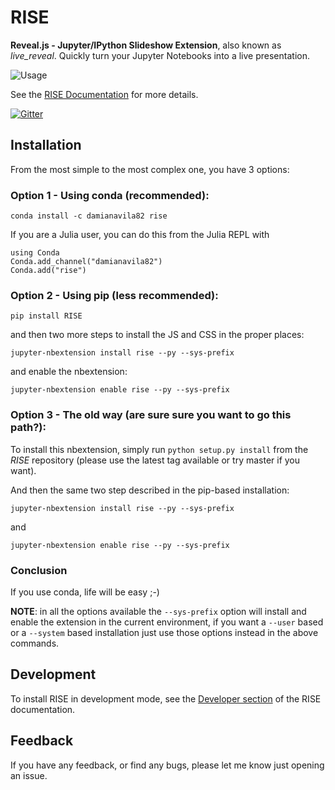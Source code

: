 # RISE

**Reveal.js - Jupyter/IPython Slideshow Extension**, also known as *live_reveal*.
Quickly turn your Jupyter Notebooks into a live presentation.

![Usage](https://damianavila.github.io/RISE/_images/basic_usage.gif)

See the [RISE Documentation](https://damianavila.github.io/RISE) for more
details.

[![Gitter](https://badges.gitter.im/Join%20Chat.svg)](https://gitter.im/damianavila/RISE)

## Installation

From the most simple to the most complex one, you have 3 options:

### Option 1 - Using conda (recommended):

```
conda install -c damianavila82 rise
```

If you are a Julia user, you can do this from the Julia REPL with
```
using Conda
Conda.add_channel("damianavila82")
Conda.add("rise")
```

### Option 2 - Using pip (less recommended):

```
pip install RISE
```
and then two more steps to install the JS and CSS in the proper places:

```
jupyter-nbextension install rise --py --sys-prefix
```

and enable the nbextension:

```
jupyter-nbextension enable rise --py --sys-prefix
```

### Option 3 - The old way (are sure sure you want to go this path?):

To install this nbextension, simply run ``python setup.py install`` from the
*RISE* repository (please use the latest tag available or try master if you want).

And then the same two step described in the pip-based installation:

```
jupyter-nbextension install rise --py --sys-prefix
```

and

```
jupyter-nbextension enable rise --py --sys-prefix
```

### Conclusion

If you use conda, life will be easy ;-)

**NOTE**: in all the options available the `--sys-prefix` option will install and
enable the extension in the current environment, if you want a `--user` based or a
`--system` based installation just use those options instead in the above commands.

## Development

To install RISE in development mode, see the
[Developer section](https://damianavila.github.io/RISE/dev/develop.html) of the RISE
documentation.

## Feedback

If you have any feedback, or find any bugs, please let me know just opening
an issue.
